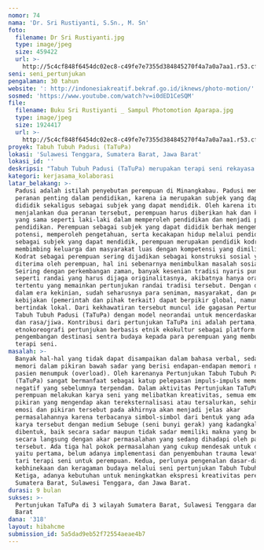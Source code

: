 ```yaml
---
nomor: 74
nama: 'Dr. Sri Rustiyanti, S.Sn., M. Sn'
foto:
  filename: Dr Sri Rustiyanti.jpg
  type: image/jpeg
  size: 459422
  url: >-
    http://5c4cf848f6454dc02ec8-c49fe7e7355d384845270f4a7a0a7aa1.r53.cf2.rackcdn.com/2f37e3e9-d605-407e-8aa9-948228fcdabd/Dr%20Sri%20Rustiyanti.jpg
seni: seni_pertunjukan
pengalaman: 30 tahun
website: ': http://indonesiakreatif.bekraf.go.id/iknews/photo-motion/'
sosmed: 'https://www.youtube.com/watch?v=i0dED1CeSQM'
file:
  filename: Buku Sri Rustiyanti _ Sampul Photomotion Aparapa.jpg
  type: image/jpeg
  size: 1924417
  url: >-
    http://5c4cf848f6454dc02ec8-c49fe7e7355d384845270f4a7a0a7aa1.r53.cf2.rackcdn.com/c6d24dc3-3967-43dc-9879-9bf5adc3f8ee/Buku%20Sri%20Rustiyanti%20_%20Sampul%20Photomotion%20Aparapa.jpg
proyek: Tabuh Tubuh Padusi (TaTuPa)
lokasi: 'Sulawesi Tenggara, Sumatera Barat, Jawa Barat'
lokasi_id: ''
deskripsi: "Tabuh Tubuh Padusi (TaTuPa) merupakan terapi seni rekayasa sosial sebagai salah satu alternatif metode yang dapat digunakan masyarakat pedesaaan di wilayah rentan bencana untuk mengobati depresi karena bencana alam, penderita skizofrenia, pelecehan seksual, dan tindak kriminal lainnya. Wilayah pedesaan yang dijadikan sampel penelitian adalah Sumatera, Sulawesi dan Jawa Barat. TaTupa adalah bahasa simbol dalam art therapy, bahasa percakapan imajinasi dalam bentuk aplikasi pertunjukan visual, sehingga pada saat proses terapi seni, masyarakat pedesaan dapat mengutarakan problematikanya yang tidak dapat disampaikan melalui bahasa verbal biasa, melainkan melalui medium seni, bunyi dan gerak. Pertunjukan kolaborasi perempuan dari 3 unsur : komunitas, akademisi dan pamenan anak nagari  ini diharapkan untuk menghapus kenangan buruk pada tubuhnya yang menjadi trauma dalam diri perempuan pedesaan dari KDRT (kekerasan dalam rumah tangga), pelecehan korban seksual, maupun pelanggaran hak asasi manusia.\r\n\r\n"
kategori: kerjasama_kolaborasi
latar_belakang: >-
  Padusi adalah istilah penyebutan perempuan di Minangkabau. Padusi memiliki
  peranan penting dalam pendidikan, karena ia merupakan subjek yang dapat
  dididik sekaligus sebagai subjek yang dapat mendidik. Oleh karena itu, untuk
  menjalankan dua peranan tersebut, perempuan harus diberikan hak dan kesempatan
  yang sama seperti laki-laki dalam memperoleh pendidikan dan menjadi pelaku
  pendidikan. Perempuan sebagai subjek yang dapat dididik berhak mengembangkan
  potensi, memperoleh pengetahuan, serta kecakapan hidup melalui pendidikan dan
  sebagai subjek yang dapat mendidik, perempuan merupakan pendidik kodrati,
  membimbing keluarga dan masyarakat luas dengan kompetensi yang dimilikinya.
  Kodrat sebagai perempuan sering dijadikan sebagai konstruksi sosial yang harus
  diterima oleh perempuan, hal ini sebenarnya menimbulkan masalah sosial.
  Seiring dengan perkembangan zaman, banyak kesenian tradisi nyaris punah
  seperti randai yang harus dijaga originalitasnya, akibatnya hanya orang-orang
  tertentu yang memainkan pertunjukan randai tradisi tersebut. Dengan demikian,
  dalam era kekinian, sudah seharusnya para seniman, masyarakat, dan pengambil
  kebijakan (pemerintah dan pihak terkait) dapat berpikir global, namun
  bertindak lokal. Dari kekhawatiran tersebut muncul ide gagasan Pertunjukan
  Tabuh Tubuh Padusi (TaTuPa) dengan model neorandai untuk mencerdaskan tubuh
  dan rasa/jiwa. Kontribusi dari pertunjukan TaTuPa ini adalah pertama,
  etnokoreografi pertunjukan berbasis etnik ekokultur sebagai platform
  pengembangan destinasi sentra budaya kepada para perempuan yang membutuhkan
  terapi seni.
masalah: >-
  Banyak hal-hal yang tidak dapat disampaikan dalam bahasa verbal, sedangkan
  memori dalam pikiran bawah sadar yang berisi endapan-endapan memori negatif,
  pasien menumpuk (overload). Oleh karenanya Pertunjukan Tabuh Tubuh Padusi
  (TaTuPa) sangat bermanfaat sebagai katup pelepasan impuls-impuls memori
  negatif yang sebelumnya terpendam. Dalam aktivitas Pertunjukan TaTuPa,
  perempuan melakukan karya seni yang melibatkan kreativitas, semua emosi dan
  pikiran yang mengendap akan tereksternalisasi atau tersalurkan, sehingga semua
  emosi dan pikiran tersebut pada akhirnya akan menjadi jelas akar
  permasalahannya karena terbacanya simbol-simbol dari bentuk yang ada pada
  karya tersebut dengan medium Sebuge (seni bunyi gerak) yang kadangkala
  dibentuk, baik secara sadar maupun tidak sadar memiliki makna yang berhubungan
  secara langsung dengan akar permasalahan yang sedang dihadapi oleh pasien
  tersebut. Ada tiga hal pokok permasalahan yang cukup mendesak untuk diatasi
  yaitu pertama, belum adanya implementasi dan penyembuhan trauma lewat gerak
  tari terapi seni untuk perempuan. Kedua, perlunya pengenalan dasar-dasar
  kebhinekaan dan keragaman budaya melalui seni pertunjukan Tabuh Tubuh Padusi.
  Ketiga, adanya kebutuhan untuk meningkatkan ekspresi kreativitas perempuan di
  Sumatera Barat, Sulawesi Tenggara, dan Jawa Barat.
durasi: 9 bulan
sukses: >-
  Pertunjukan TaTuPa di 3 wilayah Sumatera Barat, Sulawesi Tenggara dan Jawa
  Barat
dana: '318'
layout: hibahcme
submission_id: 5a5dad9eb52f72554aeae4b7
---
```


